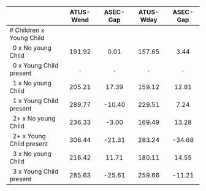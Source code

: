 
|                      |    ATUS-Wend |     ASEC-Gap |    ATUS-Wday |     ASEC-Gap |
| -------------------- | :----------: | :----------: | :----------: | :----------: |
| # Children x Young Child |              |              |              |              |
| &nbsp;&nbsp;0 x No young Child |       191.92 |         0.01 |       157.65 |         3.44 |
| &nbsp;&nbsp;0 x Young Child present |            . |            . |            . |            . |
| &nbsp;&nbsp;1 x No young Child |       205.21 |        17.39 |       159.12 |        12.81 |
| &nbsp;&nbsp;1 x Young Child present |       289.77 |       -10.40 |       229.51 |         7.24 |
| &nbsp;&nbsp;2+ x No young Child |       236.33 |        -3.00 |       169.49 |        13.28 |
| &nbsp;&nbsp;2+ x Young Child present |       306.44 |       -21.31 |       283.24 |       -34.68 |
| &nbsp;&nbsp;3 x No young Child |       216.42 |        11.71 |       180.11 |        14.55 |
| &nbsp;&nbsp;3 x Young Child present |       285.63 |       -25.61 |       259.66 |       -11.21 |

